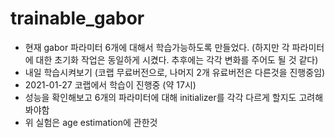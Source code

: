 # trainable_gabor

* 현재 gabor 파라미터 6개에 대해서 학습가능하도록 만들었다. (하지만 각 파라미터에 대한 초기화 작업은 동일하게 시켰다. 추후에는 각각 변화를 주어도 될 것 같다)
* 내일 학습시켜보기 (코랩 무료버전으로, 나머지 2개 유료버전은 다른것을 진행중임)
* 2021-01-27 코랩에서 학습이 진행중 (약 17시)
* 성능을 확인해보고 6개의 파라미터에 대해 initializer를 각각 다르게 할지도 고려해봐야함
* 위 실험은 age estimation에 관한것
